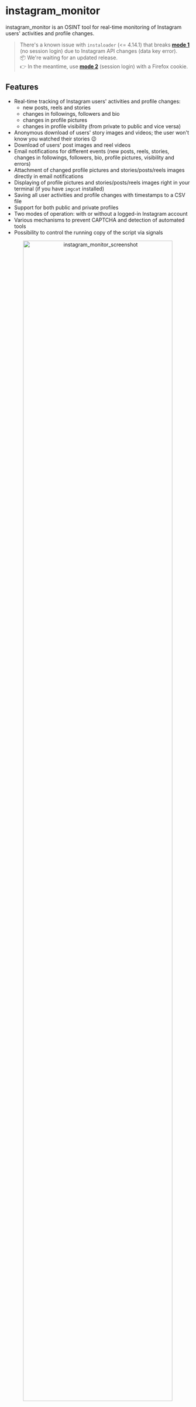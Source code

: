 # instagram_monitor

instagram_monitor is an OSINT tool for real-time monitoring of Instagram users' activities and profile changes.

> There's a known issue with `instaloader` (<= 4.14.1) that breaks **[mode 1](#mode-1-without-logged-in-instagram-account-no-session-login)** (no session login) due to Instagram API changes (data key error).  
> 📦 We're waiting for an updated release.  
> 👉 In the meantime, use **[mode 2](#option-3-session-login-using-firefox-cookies-recommended)** (session login) with a Firefox cookie.

<a id="features"></a>
## Features

- Real-time tracking of Instagram users' activities and profile changes:
  - new posts, reels and stories
  - changes in followings, followers and bio
  - changes in profile pictures
  - changes in profile visibility (from private to public and vice versa)
- Anonymous download of users' story images and videos; the user won't know you watched their stories 😉
- Download of users' post images and reel videos
- Email notifications for different events (new posts, reels, stories, changes in followings, followers, bio, profile pictures, visibility and errors)
- Attachment of changed profile pictures and stories/posts/reels images directly in email notifications
- Displaying of profile pictures and stories/posts/reels images right in your terminal (if you have `imgcat` installed)
- Saving all user activities and profile changes with timestamps to a CSV file
- Support for both public and private profiles
- Two modes of operation: with or without a logged-in Instagram account
- Various mechanisms to prevent CAPTCHA and detection of automated tools
- Possibility to control the running copy of the script via signals

<p align="center">
   <img src="https://raw.githubusercontent.com/misiektoja/instagram_monitor/refs/heads/main/assets/instagram_monitor.png" alt="instagram_monitor_screenshot" width="90%"/>
</p>

<a id="table-of-contents"></a>
## Table of Contents

1. [Requirements](#requirements)
2. [Installation](#installation)
   * [Install from PyPI](#install-from-pypi)
   * [Manual Installation](#manual-installation)
3. [Quick Start](#quick-start)
4. [Configuration](#configuration)
   * [Configuration File](#configuration-file)
   * [Mode 1: Without Logged-In Instagram Account (No Session Login)](#mode-1-without-logged-in-instagram-account-no-session-login)
   * [Mode 2: With Logged-In Instagram Account (Session Login)](#mode-2-with-logged-in-instagram-account-session-login)
   * [Time Zone](#time-zone)
   * [SMTP Settings](#smtp-settings)
   * [Storing Secrets](#storing-secrets)
5. [Usage](#usage)
   * [Monitoring Mode](#monitoring-mode)
   * [Email Notifications](#email-notifications)
   * [CSV Export](#csv-export)
   * [Detection of Changed Profile Pictures](#detection-of-changed-profile-pictures)
   * [Displaying Images in Your Terminal](#displaying-images-in-your-terminal)
   * [Check Intervals](#check-intervals)
   * [Signal Controls (macOS/Linux/Unix)](#signal-controls-macoslinuxunix)
   * [Coloring Log Output with GRC](#coloring-log-output-with-grc)
6. [Limitations](#limitations)
7. [Change Log](#change-log)
8. [License](#license)

<a id="requirements"></a>
## Requirements

* Python 3.9 or higher
* Libraries: [instaloader](https://github.com/instaloader/instaloader), `requests`, `python-dateutil`, `pytz`, `tzlocal`, `python-dotenv`

Tested on:

* **macOS**: Ventura, Sonoma, Sequoia
* **Linux**: Raspberry Pi OS (Bullseye, Bookworm), Ubuntu 24, Rocky Linux 8.x/9.x, Kali Linux 2024/2025
* **Windows**: 10, 11

It should work on other versions of macOS, Linux, Unix and Windows as well.

<a id="installation"></a>
## Installation

<a id="install-from-pypi"></a>
### Install from PyPI

```sh
pip install instagram_monitor
```

<a id="manual-installation"></a>
### Manual Installation

Download the *[instagram_monitor.py](https://raw.githubusercontent.com/misiektoja/instagram_monitor/refs/heads/main/instagram_monitor.py)* file to the desired location.

Install dependencies via pip:

```sh
pip install instaloader requests python-dateutil pytz tzlocal python-dotenv
```

Alternatively, from the downloaded *[requirements.txt](https://raw.githubusercontent.com/misiektoja/instagram_monitor/refs/heads/main/requirements.txt)*:

```sh
pip install -r requirements.txt
```

<a id="quick-start"></a>
## Quick Start

- Track the `target_insta_user` in [mode 1](#mode-1-without-logged-in-instagram-account-no-session-login) (no session login):

```sh
instagram_monitor <target_insta_user>
```

Or if you installed [manually](#manual-installation):

```sh
python3 instagram_monitor.py <target_insta_user>
```

- Track the `target_insta_user` in [mode 2](#option-3-session-login-using-firefox-cookies-recommended) (with session login via Firefox web browser):

```sh
# log in to the Instagram account (your_insta_user) via Firefox web browser
instagram_monitor --import-firefox-session
instagram_monitor -u <your_insta_user> <target_insta_user>
```

To get the list of all supported command-line arguments / flags:

```sh
instagram_monitor --help
```

<a id="configuration"></a>
## Configuration

<a id="configuration-file"></a>
### Configuration File

Most settings can be configured via command-line arguments.

If you want to have it stored persistently, generate a default config template and save it to a file named `instagram_monitor.conf`:

```sh
instagram_monitor --generate-config > instagram_monitor.conf

```

Edit the `instagram_monitor.conf` file and change any desired configuration options (detailed comments are provided for each).

<a id="mode-1-without-logged-in-instagram-account-no-session-login"></a>
### Mode 1: Without Logged-In Instagram Account (No Session Login)

In this mode, the tool operates without logging in to an Instagram account. 

You can still monitor basic user activity such as new posts, stories, bio changes and changes in follower/following counts. However, you won't see which specific followers/followings were added or removed. You also won't be able to get more detailed info about new posts, reels & stories.

This mode requires no setup, is easy to use and is resistant to Instagram's anti-bot mechanisms and CAPTCHA challenges.

<a id="mode-2-with-logged-in-instagram-account-session-login"></a>
### Mode 2: With Logged-In Instagram Account (Session Login)

In this mode, the tool uses an Instagram session login to access additional data. This includes detailed insights into new posts, reels and stories, also about added or removed followers/followings.

Recommendation: use a dedicated Instagram account for monitoring. While the risk of a ban is low (in my experience accounts have remained active long-term), Instagram may occasionally show warnings for suspicious activity.

<a id="option-1-basic-session-login-not-recommended"></a>
#### Option 1: Basic Session Login (not recommended)

You can provide your Instagram username (`your_insta_user`) and password directly in the `instagram_monitor.conf` configuration file, [environment variable](#storing-secrets) or via the `-u` and `-p` flags. 

However, this triggers a full login every time the tool runs, increasing the chance of detection and account lockouts.

If you store the `SESSION_PASSWORD` in a dotenv file you can update its value and send a `SIGHUP` signal to the process to reload the file with the new password without restarting the tool. More info in [Storing Secrets](#storing-secrets) and [Signal Controls (macOS/Linux/Unix)](#signal-controls-macoslinuxunix).

<a id="option-2-session-login-via-instaloader-better-but-can-be-detected"></a>
#### Option 2: Session Login via Instaloader (better, but can be detected)

A better approach is to use `Instaloader` to perform a one-time login and save the session:

```sh
instaloader -l <your_insta_user>
```

This saves the session locally. However, frequent follower/following/stories changes can still lead to detection, as Instagram may flag this as automated behavior.

<a id="option-3-session-login-using-firefox-cookies-recommended"></a>
#### Option 3: Session Login Using Firefox Cookies (recommended)

The most reliable method is to reuse an existing Instagram session from your Firefox web browser. 

Log in to your account (`your_insta_user`) in Firefox, then run:

```sh
instagram_monitor --import-firefox-session
```

The tool will detect available Firefox profiles with a `cookies.sqlite` file. If multiple profiles are found, it will prompt you to select one, then import the session and save it via Instaloader.

To use a specific Firefox profile path:

```sh
instagram_monitor --import-firefox-session --cookie-file "/your_firefox_profile_path/cookies.sqlite"
```

You can adjust the default Firefox cookie directory permanently via `FIREFOX_*_COOKIE` configuration options.

This method has the added benefit of blending tool activity with regular user behavior. Interacting with Instagram via Firefox every few days (scrolling, liking posts etc.) helps maintain session trust. Occasionally, Instagram might show warnings in the browser which can be dismissed manually.

<a id="time-zone"></a>
### Time Zone

By default, time zone is auto-detected using `tzlocal`. You can set it manually in `instagram_monitor.conf`:

```ini
LOCAL_TIMEZONE='Europe/Warsaw'
```

You can get the list of all time zones supported by pytz like this:

```sh
python3 -c "import pytz; print('\n'.join(pytz.all_timezones))"
```

<a id="smtp-settings"></a>
### SMTP Settings

If you want to use email notifications functionality, configure SMTP settings in the `instagram_monitor.conf` file. 

Verify your SMTP settings by using `--send-test-email` flag (the tool will try to send a test email notification):

```sh
instagram_monitor --send-test-email
```

<a id="storing-secrets"></a>
### Storing Secrets

It is recommended to store secrets like `SESSION_PASSWORD` or `SMTP_PASSWORD` as either an environment variable or in a dotenv file.

Set environment variables using `export` on **Linux/Unix/macOS/WSL** systems:

```sh
export SESSION_PASSWORD="your_instagram_session_password"
export SMTP_PASSWORD="your_smtp_password"
```

On **Windows Command Prompt** use `set` instead of `export` and on **Windows PowerShell** use `$env`.

Alternatively store them persistently in a dotenv file (recommended):

```ini
SESSION_PASSWORD="your_instagram_session_password"
SMTP_PASSWORD="your_smtp_password"
```

By default the tool will auto-search for dotenv file named `.env` in current directory and then upward from it. 

You can specify a custom file with `DOTENV_FILE` or `--env-file` flag:

```sh
instagram_monitor <target_insta_user> --env-file /path/.env-instagram_monitor
```

 You can also disable `.env` auto-search with `DOTENV_FILE = "none"` or `--env-file none`:

```sh
instagram_monitor <target_insta_user> --env-file none
```

As a fallback, you can also store secrets in the configuration file or source code.

<a id="usage"></a>
## Usage

<a id="monitoring-mode"></a>
### Monitoring Mode

To monitor specific user activity in [mode 1](#mode-1-without-logged-in-instagram-account-no-session-login) (no session login), just type Instagram username as a command-line argument (`target_insta_user` in the example below):

```sh
instagram_monitor <target_insta_user>
```

To monitor specific user activity in [mode 2](#mode-2-with-logged-in-instagram-account-session-login) (with session login), you also need to specify your Instagram account name (`your_insta_user` in the example below) via `SESSION_USERNAME` configuration option or `-u` flag:

```sh
instagram_monitor -u <your_insta_user> <target_insta_user>
```

The tool runs until interrupted (`Ctrl+C`). Use `tmux` or `screen` for persistence.

You can monitor multiple Instagram users by launching multiple instances of the script.

The tool automatically saves its output to `instagram_monitor_<username>.log` file. It can be changed in the settings via `INSTA_LOGFILE` configuration option or disabled completely via `DISABLE_LOGGING` / `-d` flag.

The tool in mode 2 (session login) also saves the list of followings & followers to these files:
- `instagram_<username>_followings.json`
- `instagram_<username>_followers.json`

Thanks to this we do not need to re-fetch it every time the tool is restarted and we can also detect changes since the last usage of the tool.

The tool also saves the user profile picture to `instagram_<username>_profile_pic*.jpeg` files.

It also saves downloaded posts/reels images & videos to:
- `instagram_<username>_post/reel_YYYYmmdd_HHMMSS.jpeg`
- `instagram_<username>_post/reel_YYYYmmdd_HHMMSS.mp4`

And downloaded stories images & videos to:
- `instagram_<username>_story_YYYYmmdd_HHMMSS.jpeg`
- `instagram_<username>_story_YYYYmmdd_HHMMSS.mp4`

<a id="email-notifications"></a>
### Email Notifications

To enable email notifications for various events (such as new posts, reels and stories, changes in followings, bio updates, changes in profile picture and visibility):
- set `STATUS_NOTIFICATION` to `True`
- or use the `-s` flag

```sh
instagram_monitor <target_insta_user> -s
```

To also get email notifications about changed followers:
- set `FOLLOWERS_NOTIFICATION` to `True`
- or use the `-m` flag

```sh
instagram_monitor <target_insta_user> -m
```

To disable sending an email on errors (enabled by default):
- set `ERROR_NOTIFICATION` to `False`
- or use the `-e` flag

```sh
instagram_monitor <target_insta_user> -e
```

Make sure you defined your SMTP settings earlier (see [SMTP settings](#smtp-settings)).

Example email:

<p align="center">
   <img src="https://raw.githubusercontent.com/misiektoja/instagram_monitor/refs/heads/main/assets/instagram_monitor_email_notifications.png" alt="instagram_monitor_email_notifications" width="80%"/>
</p>

<a id="csv-export"></a>
### CSV Export

If you want to save all Instagram user's activities and profile changes to a CSV file, set `CSV_FILE` or use `-b` flag:

```sh
instagram_monitor <target_insta_user> -b instagram_username.csv
```

The file will be automatically created if it does not exist.

<a id="detection-of-changed-profile-pictures"></a>
### Detection of Changed Profile Pictures

The tool can detect when a monitored user changes their profile picture. Notifications appear in the console and (if the `-s` flag is enabled) via email.

This feature is enabled by default. To disable it, either:

- set the `DETECT_CHANGED_PROFILE_PIC` to `False`
- or use the `-k` flag

<a id="how-it-works"></a>
#### How It Works

Since Instagram periodically changes the profile picture URL even when the image is the same, the tool performs a binary comparison of JPEG files to detect actual changes.

On the first run, it saves the current profile picture to `instagram_<username>_profile_pic.jpeg`

On each subsequent check a new image is fetched and it is compared byte-for-byte with the saved image.

If a change is detected, the old picture is moved to `instagram_<username>_profile_pic_old.jpeg` and the new one is saved to:
- `instagram_<username>_profile_pic.jpeg` (current)
- `instagram_<username>_profile_pic_YYmmdd_HHMM.jpeg` (for history)

<a id="empty-profile-picture-detection"></a>
#### Empty Profile Picture Detection

The tool also has built-in detection of empty profile pictures. Instagram does not indicate an empty user's profile image in their API; that's why the tool detects it by using an empty profile image template (which appears to be identical on a binary level for all users).

To enable this:
- download the [instagram_profile_pic_empty.jpeg](https://raw.githubusercontent.com/misiektoja/instagram_monitor/refs/heads/main/instagram_profile_pic_empty.jpeg) file
- place it in the directory where you run the tool (or change the path via `PROFILE_PIC_FILE_EMPTY` configuration option)

Without this file, the tool will treat an empty profile picture as a regular image. For example, if a user removes their profile picture, it would be treated as a change rather than a removal.

<a id="displaying-images-in-your-terminal"></a>
### Displaying Images in Your Terminal

If you have `imgcat` installed, you can use the feature of displaying profile pictures and stories/reels/posts images right in your terminal. 

To do this, set the path to your `imgcat` binary in the `IMGCAT_PATH` configuration option. 

If you specify only the binary name, it will be auto-searched in your PATH.

Set it to empty to disable this feature.

<a id="check-intervals"></a>
### Check Intervals

If you want to customize polling interval, use `-c` flag (or `INSTA_CHECK_INTERVAL` configuration option):

```sh
instagram_monitor <target_insta_user> -c 3600
```

It is generally not recommended to use values lower than 1 hour as it will be quickly picked up by Instagram automated tool detection mechanisms.

In order to make the tool's behavior less suspicious for Instagram, by default the polling interval is randomly picked from the range: 

```
[ INSTA_CHECK_INTERVAL (-c) - RANDOM_SLEEP_DIFF_LOW (-i) ]  
                         ⇄  
[ INSTA_CHECK_INTERVAL (-c) + RANDOM_SLEEP_DIFF_HIGH (-j) ]  
```

This means each check will happen after a random delay centered around `INSTA_CHECK_INTERVAL` with some variation defined by `RANDOM_SLEEP_DIFF_LOW` and `RANDOM_SLEEP_DIFF_HIGH`.

So having the check interval set to 1 hour (-c 3600), `RANDOM_SLEEP_DIFF_LOW` set to default 15 mins (-i 900) and `RANDOM_SLEEP_DIFF_HIGH` set to default 3 mins (-j 180) means that the check interval will be with every iteration picked from the range of 45 mins to 1 hour and 3 mins.

That's why the check interval information is printed in the console and email notifications as it is essentially a random number.

On top of that you can also define that checks for new posts / reels should be done only in specific hour ranges by setting `CHECK_POSTS_IN_HOURS_RANGE` to `True` and then defining proper values for `MIN/MAX_H1/H2` configuration options (see the comments in the configuration file for more information).

<a id="signal-controls-macoslinuxunix"></a>
### Signal Controls (macOS/Linux/Unix)

The tool has several signal handlers implemented which allow to change behavior of the tool without a need to restart it with new configuration options / flags.

List of supported signals:

| Signal | Description |
| ----------- | ----------- |
| USR1 | Toggle email notifications for new posts, reels & stories, changed followings, bio, profile picture, visibility (-s) |
| USR2 | Toggle email notifications for new followers (-m) |
| TRAP | Increase the user activity check interval (by 5 mins) |
| ABRT | Decrease the user activity check interval (by 5 mins) |
| HUP | Reload secrets from .env file |

Send signals with `kill` or `pkill`, e.g.:

```sh
pkill -USR1 -f "instagram_monitor <target_insta_user>"
```

As Windows supports limited number of signals, this functionality is available only on Linux/Unix/macOS.

<a id="coloring-log-output-with-grc"></a>
### Coloring Log Output with GRC

You can use [GRC](https://github.com/garabik/grc) to color logs.

Add to your GRC config (`~/.grc/grc.conf`):

```
# monitoring log file
.*_monitor_.*\.log
conf.monitor_logs
```

Now copy the [conf.monitor_logs](https://raw.githubusercontent.com/misiektoja/instagram_monitor/refs/heads/main/grc/conf.monitor_logs) to your `~/.grc/` and log files should be nicely colored when using `grc` tool.

Example:

```sh
grc tail -F -n 100 instagram_monitor_<username>.log
```

<a id="limitations"></a>
## Limitations

The operation of the tool might flag the Instagram account and/or IP as being an automated tool (as described earlier).

<a id="change-log"></a>
## Change Log

See [RELEASE_NOTES.md](https://github.com/misiektoja/instagram_monitor/blob/main/RELEASE_NOTES.md) for details.

<a id="license"></a>
## License

Licensed under GPLv3. See [LICENSE](https://github.com/misiektoja/instagram_monitor/blob/main/LICENSE).
